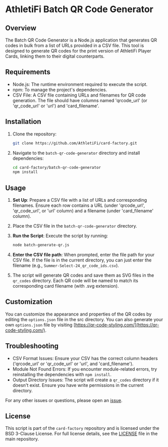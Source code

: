 # AthletiFi Batch QR Code Generator

## Overview

The Batch QR Code Generator is a Node.js application that generates QR codes in bulk from a list of URLs provided in a CSV file. This tool is designed to generate QR codes for the print version of AthletiFi Player Cards, linking them to their digital counterparts.

## Requirements

- Node.js: The runtime environment required to execute the script.
- npm: To manage the project's dependencies.
- CSV File: A CSV file containing URLs and filenames for QR code generation. The file should have columns named 'qrcode_url' (or 'qr_code_url' or 'url') and 'card_filename'.

## Installation

1. Clone the repository:

   ```sh
   git clone https://github.com/AthletiFi/card-factory.git
   ```

2. Navigate to the `batch-qr-code-generator` directory and install dependencies:

   ```sh
   cd card-factory/batch-qr-code-generator
   npm install
   ```

## Usage

1. **Set Up**: Prepare a CSV file with a list of URLs and corresponding filenames. Ensure each row contains a URL (under 'qrcode_url', 'qr_code_url', or 'url' column) and a filename (under 'card_filename' column).

2. Place the CSV file in the `batch-qr-code-generator` directory.

3. **Run the Script**: Execute the script by running:

   ```sh
   node batch-generate-qr.js
   ```

4. **Enter the CSV file path**: When prompted, enter the file path for your CSV file. If the file is in the current directory, you can just enter the filename (e.g., `Summer-Select-24_qr_code_ids.csv`).

5. The script will generate QR codes and save them as SVG files in the `qr_codes` directory. Each QR code will be named to match its corresponding card filename (with .svg extension).

## Customization

You can customize the appearance and properties of the QR codes by editing the `options.json` file in the src directory. You can also generate your own `options.json` file by visiting [https://qr-code-styling.com/](https://qr-code-styling.com/).

## Troubleshooting

- CSV Format Issues: Ensure your CSV has the correct column headers ('qrcode_url' or 'qr_code_url' or 'url', and 'card_filename').
- Module Not Found Errors: If you encounter module-related errors, try reinstalling the dependencies with `npm install`.
- Output Directory Issues: The script will create a `qr_codes` directory if it doesn't exist. Ensure you have write permissions in the current directory.

For any other issues or questions, please open an [issue](https://github.com/AthletiFi/card-factory/issues).

## License

This script is part of the `card-factory` repository and is licensed under the BSD 3-Clause License. For full license details, see the [LICENSE](LICENSE) file in the main repository.